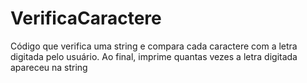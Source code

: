 # VerificaCaractere
Código que verifica uma string e compara cada caractere com a letra digitada pelo usuário. Ao final, imprime quantas vezes a letra digitada apareceu na string
